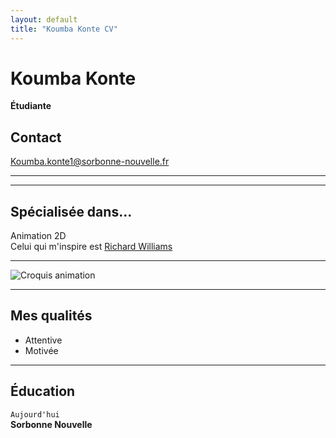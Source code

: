 ```yaml
---
layout: default
title: "Koumba Konte CV"
---
```

<link rel="stylesheet" href="/assets/css/style.css">

# Koumba Konte
**Étudiante**

## Contact

[Koumba.konte1@sorbonne-nouvelle.fr](mailto:Koumba.konte1@sorbonne-nouvelle.fr)

---

<div class="main-container">



---

##  Spécialisée dans...

Animation 2D  
Celui qui m'inspire est [Richard Williams](https://fr.wikipedia.org/wiki/Richard_Williams_animateur)

---

![Croquis animation](assets/img/animation.jpg)

---

## Mes qualités

- Attentive
- Motivée

---

##  Éducation

`Aujourd'hui`  
**Sorbonne Nouvelle**

</div>



